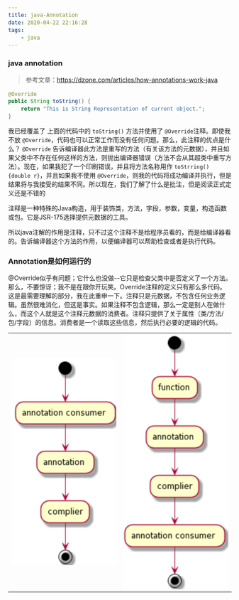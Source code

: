 ```yaml
---
title: java-Annotation
date: 2020-04-22 22:16:28
tags:
	- java
---
```


### java annotation

> 参考文章：https://dzone.com/articles/how-annotations-work-java

```java
@Override
public String toString() {
	return "This is String Representation of current object.";
}
```

我已经覆盖了 上面的代码中的 `toString()` 方法并使用了 `@Override`注释。即使我不放 `@Override`，代码也可以正常工作而没有任何问题。那么，此注释的优点是什么？ `@Override` 告诉编译器此方法是重写的方法（有关该方法的元数据），并且如果父类中不存在任何这样的方法，则抛出编译器错误（方法不会从其超类中重写方法）。现在，如果我犯了一个印刷错误，并且将方法名称用作 `toStrring() {double r}`，并且如果我不使用 `@Override`，则我的代码将成功编译并执行，但是结果将与我接受的结果不同。所以现在，我们了解了什么是批注，但是阅读正式定义还是不错的

注释是一种特殊的Java构造，用于装饰类，方法，字段，参数，变量，构造函数或包。它是JSR-175选择提供元数据的工具。

<!-- more -->

所以java注解的作用是注释，只不过这个注释不是给程序员看的，而是给编译器看的。告诉编译器这个方法的作用，以便编译器可以帮助检查或者是执行代码。



### Annotation是如何运行的

@Override似乎有问题；它什么也没做--它只是检查父类中是否定义了一个方法。那么，不要惊讶；我不是在跟你开玩笑。Override注释的定义只有那么多代码。这是最需要理解的部分，我在此重申一下。注释只是元数据，不包含任何业务逻辑。虽然很难消化，但这是事实。如果注释不包含逻辑，那么一定是别人在做什么，而这个人就是这个注释元数据的消费者。注释只提供了关于属性（类/方法/包/字段）的信息。消费者是一个读取这些信息，然后执行必要的逻辑的代码。



|                                                              |                                                              |
| ------------------------------------------------------------ | ------------------------------------------------------------ |
| ![image-20200422225106784](https://raw.githubusercontent.com/a11enyang/Picture/master/img2/image-20200422225106784.png) | ![image-20200422225326650](https://raw.githubusercontent.com/a11enyang/Picture/master/img2/image-20200422225326650.png) |

